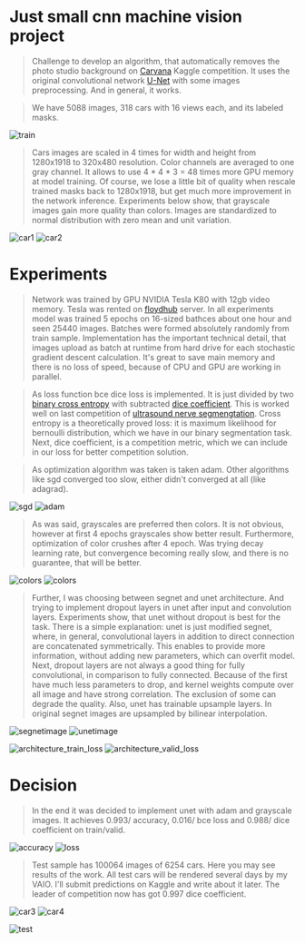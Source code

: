 Just small cnn machine vision project
=====================================
> Challenge to develop an algorithm, that automatically removes the photo studio background on [Carvana](https://www.kaggle.com/c/carvana-image-masking-challenge) Kaggle competition. It uses the original convolutional network [U-Net](https://arxiv.org/abs/1505.04597) with some images preprocessing. And in general, it works.

> We have 5088 images, 318 cars with 16 views each, and its labeled masks.

![train](data/train.jpg)

> Cars images are scaled in 4 times for width and height from 1280x1918 to 320x480 resolution. Color channels are averaged to one gray channel. It allows to use 4 * 4 * 3 = 48 times more GPU memory at model training. Of course, we lose a little bit of quality when rescale trained masks back to 1280x1918, but get much more improvement in the network inference. Experiments below show, that grayscale images gain more quality than colors. Images are standardized to normal distribution with zero mean and unit variation.

![car1](data/car1.png)
![car2](data/car2.png)

Experiments
===========

> Network was trained by GPU NVIDIA Tesla K80 with 12gb video memory. Tesla was rented on [floydhub](https://www.floydhub.com/) server. In all experiments model was trained 5 epochs on 16-sized bathces about one hour and seen 25440 images. Batches were formed absolutely randomly from train sample. Implementation has the important technical detail, that images upload as batch at runtime from hard drive for each stochastic gradient descent calculation. It's great to save main memory and there is no loss of speed, because of CPU and GPU are working in parallel.

> As loss function bce dice loss is implemented. It is just divided by two [binary cross entropy](https://stats.stackexchange.com/questions/260505/machine-learning-should-i-use-a-categorical-cross-entropy-or-binary-cross-entro) with subtracted [dice coefficient](https://en.wikipedia.org/wiki/S%C3%B8rensen%E2%80%93Dice_coefficient). This is worked well on last competition of [ultrasound nerve segmengtation](https://www.kaggle.com/c/ultrasound-nerve-segmentation). Cross entropy is a theoretically proved loss: it is maximum likelihood for bernoulli distribution, which we have in our binary segmentation task. Next, dice coefficient, is a competition metric, which we can include in our loss for better competition solution.

> As optimization algorithm was taken is taken adam. Other algorithms like sgd converged too slow, either didn't converged at all (like adagrad).

![sgd](experiments/optimizer_train_loss.png)
![adam](experiments/optimizer_valid_loss.png)

> As was said, grayscales are preferred then colors. It is not obvious, however at first 4 epochs grayscales show better result. Furthermore, optimization of color crushes after 4 epoch. Was trying decay learning rate, but convergence becoming really slow, and there is no guarantee, that will be better.

![colors](experiments/color_train_loss.png)
![colors](experiments/color_valid_loss.png)

> Further, I was choosing between segnet and unet architecture. And trying to implement dropout layers in unet after input and convolution layers. Experiments show, that unet without dropout is best for the task. There is a simple explanation: unet is just modified segnet, where, in general, convolutional layers in addition to direct connection are concatenated symmetrically. This enables to provide more information, without adding new parameters, which can overfit model. Next, dropout layers are not always a good thing for fully convolutional, in comparison to fully connected. Because of the first have much less parameters to drop, and kernel weights compute over all image and have strong correlation. The exclusion of some can degrade the quality. Also, unet has trainable upsample layers. In original segnet images are upsampled by bilinear interpolation.

![segnetimage](experiments/segnetimage.png)
![unetimage](experiments/unetimage.png)

![architecture_train_loss](experiments/architecture_train_loss.png)
![architecture_valid_loss](experiments/architecture_valid_loss.png)

Decision
========
> In the end it was decided to implement unet with adam and grayscale images. It achieves 0.993/ accuracy, 0.016/ bce loss and 0.988/ dice coefficient on train/valid. 

![accuracy](experiments/final_loss.png) 
![loss](experiment/final_accuracy.png)

> Test sample has 100064 images of 6254 cars. Here you may see results of the work. All test cars will be rendered several days by my VAIO. I'll submit predictions on Kaggle and write about it later. The leader of competition now has got 0.997 dice coefficient.

![car3](data/car3.png)
![car4](data/car4.png)

![test](data/test.jpg)
